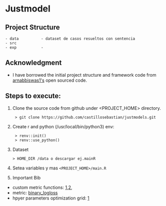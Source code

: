 # Justmodel 



## Project Structure

```
- data          - dataset de casos resueltos con sentencia 				
- src			
- exp           - 
```

## Acknowledgment

- I have borrowed the initial project structure and framework code from [arnabbiswas1's](https://github.com/arnabbiswas1/kaggle_pipeline_tps_aug_22) open sourced code.

## Steps to execute:

1. Clone the source code from github under <PROJECT_HOME> directory.

        > git clone https://github.com/castillosebastian/justmodels.git
    
2. Create r and python (/usr/local/bin/python3) env:
        
        > renv::init()
        > renv::use_python()

3.  Dataset 

        > HOME_DIR /data o descargar ej.mainR

4. Setea variables y mas `<PROJECT_HOME>/main.R` 



        
        
        
10. Important Bib

- custom metric functions: [1](https://towardsdatascience.com/custom-loss-functions-for-gradient-boosting-f79c1b40466d),[2](https://github.com/manifoldai/mf-eng-public/blob/master/notebooks/custom_loss_lightgbm.ipynb),
- metric: [binary_logloss](https://towardsdatascience.com/intuition-behind-log-loss-score-4e0c9979680a#:~:text=Log%2Dloss%20is%20indicative%20of,is%20the%20log%2Dloss%20value.)
- hpyer parameters optimization grid: [1](https://github.com/Microsoft/LightGBM/issues/695) 
